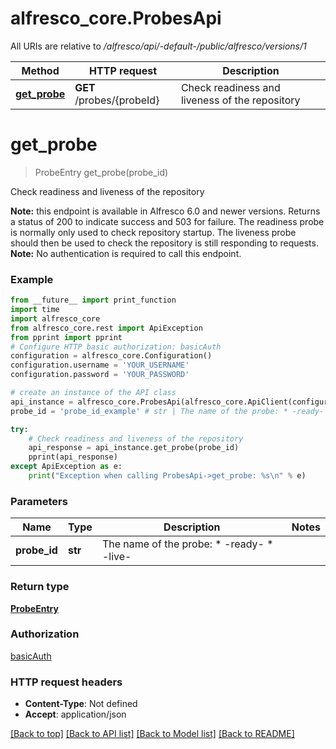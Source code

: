 # alfresco_core.ProbesApi

All URIs are relative to */alfresco/api/-default-/public/alfresco/versions/1*

Method | HTTP request | Description
------------- | ------------- | -------------
[**get_probe**](ProbesApi.md#get_probe) | **GET** /probes/{probeId} | Check readiness and liveness of the repository

# **get_probe**
> ProbeEntry get_probe(probe_id)

Check readiness and liveness of the repository

**Note:** this endpoint is available in Alfresco 6.0 and newer versions.  Returns a status of 200 to indicate success and 503 for failure.  The readiness probe is normally only used to check repository startup.  The liveness probe should then be used to check the repository is still responding to requests.  **Note:** No authentication is required to call this endpoint. 

### Example
```python
from __future__ import print_function
import time
import alfresco_core
from alfresco_core.rest import ApiException
from pprint import pprint
# Configure HTTP basic authorization: basicAuth
configuration = alfresco_core.Configuration()
configuration.username = 'YOUR_USERNAME'
configuration.password = 'YOUR_PASSWORD'

# create an instance of the API class
api_instance = alfresco_core.ProbesApi(alfresco_core.ApiClient(configuration))
probe_id = 'probe_id_example' # str | The name of the probe: * -ready- * -live- 

try:
    # Check readiness and liveness of the repository
    api_response = api_instance.get_probe(probe_id)
    pprint(api_response)
except ApiException as e:
    print("Exception when calling ProbesApi->get_probe: %s\n" % e)
```

### Parameters

Name | Type | Description  | Notes
------------- | ------------- | ------------- | -------------
 **probe_id** | **str**| The name of the probe: * -ready- * -live-  | 

### Return type

[**ProbeEntry**](ProbeEntry.md)

### Authorization

[basicAuth](../README.md#basicAuth)

### HTTP request headers

 - **Content-Type**: Not defined
 - **Accept**: application/json

[[Back to top]](#) [[Back to API list]](../README.md#documentation-for-api-endpoints) [[Back to Model list]](../README.md#documentation-for-models) [[Back to README]](../README.md)

